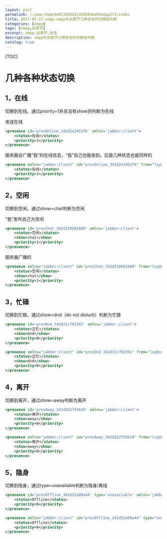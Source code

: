 ```yaml
---
layout: post
permalink: /:year/0abe3e91393643c389b8a6a65xmpp273/index
title: 2017-03-17-xmpp-xmpp中出席节几种状态的切换及判断
categories: [xmpp]
tags: [xmpp,出席节]
excerpt: xmpp,出席节,状态
description: xmpp中出席节几种状态的切换及判断
catalog: true
---
```


[TOC]

# 几种各种状态切换


## 1，在线

切换到在线。通过priority=1并且没有show则判断为在线

发送在线
```xml
<presence id='presOnline_342d2e245376' xmlns='jabber:client'>
    <status>在线</status>
    <priority>1</priority>
</presence>
```

服务器会广播“我”的在线信息，“我”自己也能收到。后面几种状态也是同样的
```xml
<presence xmlns="jabber:client" id="presOnline_342d2e245376" from="lxy@user-20160421db/3n1yyjs701" to="lxy@user-20160421db/3n1yyjs701">
    <status>在线</status>
    <priority>1</priority>
</presence>
```

## 2，空闲

切换到空闲，通过show=chat判断为空闲

“我”发布自己为空闲
```xml
<presence id='presChat_342d310b01889' xmlns='jabber:client'>
    <status>空闲</status>
    <show>chat</show>
    <priority>1</priority>
</presence>
```

服务器广播的
```xml
<presence xmlns="jabber:client" id="presChat_342d310b01889" from="lxy@user-20160421db/3n1yyjs701" to="lxy@user-20160421db/3n1yyjs701">
    <status>空闲</status>
    <show>chat</show>
    <priority>1</priority>
</presence>
```


## 3，忙碌

切换到忙碌。通过show=dnd（do not disturb）判断为忙碌

```xml
<presence id='presDnd_342d31c702391' xmlns='jabber:client'>
    <status>正忙</status>
    <show>dnd</show>
    <priority>0</priority>
</presence>
```


```xml
<presence xmlns="jabber:client" id="presDnd_342d31c702391" from="lxy@user-20160421db/3n1yyjs701" to="lxy@user-20160421db/3n1yyjs701">
    <status>正忙</status>
    <show>dnd</show>
    <priority>0</priority>
</presence>
```


## 4，离开

切换到离开，通过show=away判断为离开

```xml
<presence id='presAway_342d322f55629' xmlns='jabber:client'>
    <status>离开</status>
    <show>away</show>
    <priority>0</priority>
</presence>
```


```xml
<presence xmlns="jabber:client" id="presAway_342d322f55629" from="lxy@user-20160421db/3n1yyjs701" to="lxy@user-20160421db/3n1yyjs701">
    <status>离开</status>
    <show>away</show>
    <priority>0</priority>
</presence>
```

## 5，隐身

切换到隐身，通过type=unavailable判断为隐身/离线

```xml
<presence id='presOffline_342d32a09a44' type='unavailable' xmlns='jabber:client'>
    <status>Offline</status>
    <priority>0</priority>
</presence>
```

```xml
<presence xmlns="jabber:client" id="presOffline_342d32a09a44" type="unavailable" from="lxy@user-20160421db/3n1yyjs701" to="lxy@user-20160421db/3n1yyjs701">
    <status>Offline</status>
    <priority>0</priority>
</presence>
```
